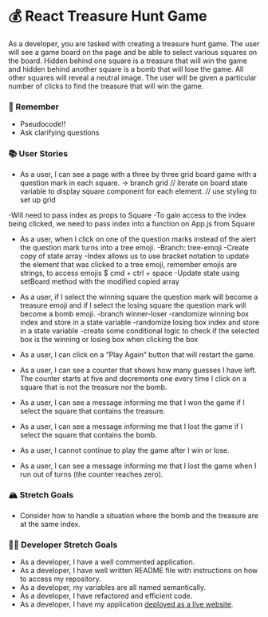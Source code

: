 # 💰 React Treasure Hunt Game

As a developer, you are tasked with creating a treasure hunt game. The user will see a game board on the page and be able to select various squares on the board. Hidden behind one square is a treasure that will win the game and hidden behind another square is a bomb that will lose the game. All other squares will reveal a neutral image. The user will be given a particular number of clicks to find the treasure that will win the game.

### 🤔 Remember

- Pseudocode!!
- Ask clarifying questions

### 📚 User Stories

- As a user, I can see a page with a three by three grid board game with a question mark in each square.
-> branch grid
// iterate on board state variable to display square component for each element.
// use styling to set up grid 

-Will need to pass index as props to Square
-To gain access to the index being clicked, we need to pass index into a function on App.js from Square
- As a user, when I click on one of the question marks instead of the alert the question mark turns into a tree emoji.
-Branch: tree-emoji
-Create copy of state array
-Index allows us to use bracket notation to update the element that was clicked to a tree emoji, remember emojis are strings, to access emojis $ cmd + ctrl + space
-Update state using setBoard method with the modified copied array
- As a user, if I select the winning square the question mark will become a treasure emoji and if I select the losing square the question mark will become a bomb emoji.
-branch winner-loser
-randomize winning box index and store in a state variable
-randomize losing box index and store in a state variable
-create some conditional logic to check if the selected box is the winning or losing box when clicking the box

- As a user, I can click on a “Play Again” button that will restart the game.


- As a user, I can see a counter that shows how many guesses I have left. The counter starts at five and decrements one every time I click on a square that is not the treasure nor the bomb.

- As a user, I can see a message informing me that I won the game if I select the square that contains the treasure.

- As a user, I can see a message informing me that I lost the game if I select the square that contains the bomb.

- As a user, I cannot continue to play the game after I win or lose.

- As a user, I can see a message informing me that I lost the game when I run out of turns (the counter reaches zero).

### 🏔 Stretch Goals

- Consider how to handle a situation where the bomb and the treasure are at the same index.

### 👩‍💻 Developer Stretch Goals

- As a developer, I have a well commented application.
- As a developer, I have well written README file with instructions on how to access my repository.
- As a developer, my variables are all named semantically.
- As a developer, I have refactored and efficient code.
- As a developer, I have my application [deployed as a live website](https://render.com/docs/deploy-create-react-app).

